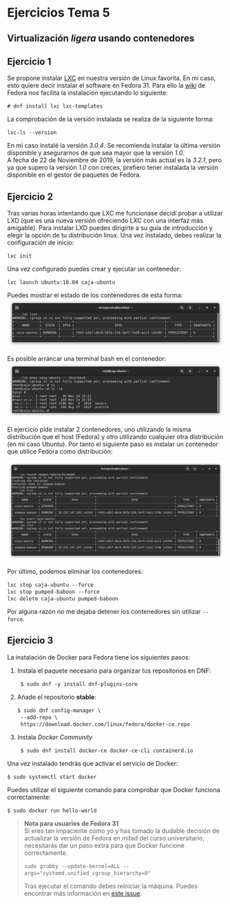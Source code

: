 # Ejercicios Tema 5
## Virtualización _ligera_ usando contenedores

## Ejercicio 1
Se propone instalar [LXC](https://linuxcontainers.org/lxc/) en nuestra versión de Linux favorita. En mi caso, esto quiere decir instalar el software en Fedora 31. Para ello la [wiki](https://fedoraproject.org/wiki/LXC) de Fedora nos facilita la instalación ejecutando lo siguiente:

```
# dnf install lxc lxc-templates
```

La comprobación de la versión instalada se realiza de la siguiente forma:

```
lxc-ls --version
```

En mi caso instalé la versión _3.0.4_. Se recomienda instalar la última versión disponible y asegurarnos de que sea mayor que la versión _1.0_.  
A fecha de 22 de Noviembre de 2019, la versión más actual es la _3.2.1_, pero ya que supero la versión _1.0_ con creces, prefiero tener instalada la versión disponible en el gestor de paquetes de Fedora.

## Ejercicio 2
Tras varias horas intentando que LXC me funcionase decidí probar a utilizar LXD (que es una nueva versión ofreciendo LXC con una interfaz más amigable). Para instalar LXD puedes dirigirte a su guía de introducción y elegir la opción de tu distribución linux. 
Una vez instalado, debes realizar la configuración de inicio:
```
lxc init
```

Una vez configurado puedes crear y ejecutar un contenedor:
```
lxc launch ubuntu:18.04 caja-ubuntu
```

Puedes mostrar el estado de los contenedores de esta forma:
![imagen](img/t5/lxc-list.png)

Es posible arrancar una terminal bash en el contenedor:
![imagen](img/t5/lxc-exec.png)

El ejercicio pide instalar 2 contenedores, uno utilizando la misma distribución que el host (Fedora) y otro utilizando cualquier otra distribución (en mi caso Ubuntu). Por tanto el siguiente paso es instalar un contenedor que utilice Fedora como distribución:

![imagen](img/t5/lxc-done.png)

Por último, podemos eliminar los contenedores:

```
lxc stop caja-ubuntu --force
lxc stop pumped-baboon --force
lxc delete caja-ubuntu pumped-baboon
```

Por alguna razón no me dejaba detener los contenedores sin utilizar `--force`.

## Ejercicio 3
La instalación de Docker para Fedora tiene los siguientes pasos:
1. Instala el paquete necesario para organizar tus repositorios en DNF:
   ```
    $ sudo dnf -y install dnf-plugins-core
   ```
2. Añade el repositorio __stable__:
   ```
   $ sudo dnf config-manager \
    --add-repo \
    https://download.docker.com/linux/fedora/docker-ce.repo
   ```
3. Instala _Docker Community_
   ```
    $ sudo dnf install docker-ce docker-ce-cli containerd.io
   ```

Una vez instalado tendrás que activar el servicio de Docker:
```
$ sudo systemctl start docker
```

Puedes utilizar el siguiente comando para comprobar que Docker funciona correctamente:
```
$ sudo docker run hello-world
```

> __Nota para usuarios de Fedora 31__  
> Si eres tan impaciente como yo y has tomado la dudable decisión de actualizar la versión de Fedora en mitad del curso universitario, necesitarás dar un paso extra para que Docker funcione correctamente.
> ```
> sudo grubby --update-kernel=ALL --args="systemd.unified_cgroup_hierarchy=0"
> ```
> Tras ejecutar el comando debes reiniciar la máquina. Puedes encontrar más información en [este issue](https://github.com/docker/cli/issues/297).

